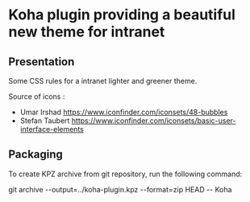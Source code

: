 # Koha plugin providing a beautiful new theme for intranet

## Presentation

Some CSS rules for a intranet lighter and greener theme.

Source of icons :
* Umar Irshad https://www.iconfinder.com/iconsets/48-bubbles
* Stefan Taubert https://www.iconfinder.com/iconsets/basic-user-interface-elements

## Packaging

To create KPZ archive from git repository, run the following command:

  git archive --output=../koha-plugin.kpz --format=zip HEAD -- Koha

